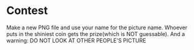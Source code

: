 # Contest
Make a new PNG file and use your name for the picture name.
Whoever puts in the shiniest coin gets the prize(which is NOT guessable).
And a warning: DO NOT LOOK AT OTHER PEOPLE'S PICTURE

